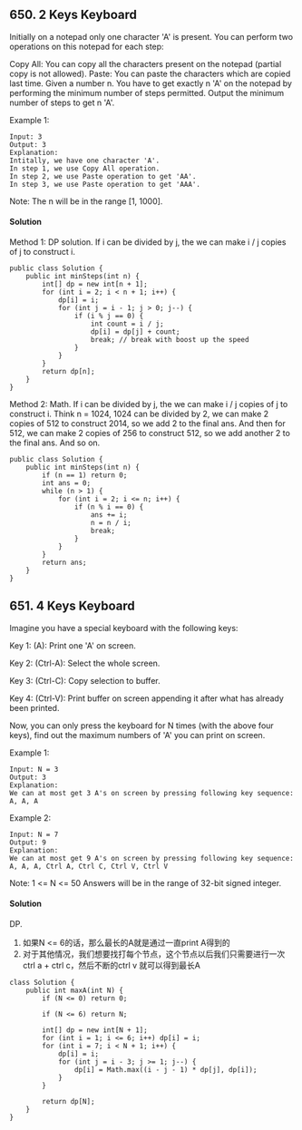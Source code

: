 ## 650. 2 Keys Keyboard
Initially on a notepad only one character 'A' is present. You can perform two operations on this notepad for each step:

Copy All: You can copy all the characters present on the notepad (partial copy is not allowed).
Paste: You can paste the characters which are copied last time.
Given a number n. You have to get exactly n 'A' on the notepad by performing the minimum number of steps permitted. Output the minimum number of steps to get n 'A'.

Example 1:
~~~
Input: 3
Output: 3
Explanation:
Intitally, we have one character 'A'.
In step 1, we use Copy All operation.
In step 2, we use Paste operation to get 'AA'.
In step 3, we use Paste operation to get 'AAA'.
~~~

Note:
The n will be in the range [1, 1000].

#### Solution
Method 1: DP solution. If i can be divided by j, the we can make i / j copies of j to construct i.
~~~
public class Solution {
    public int minSteps(int n) {
        int[] dp = new int[n + 1];
        for (int i = 2; i < n + 1; i++) {
            dp[i] = i;
            for (int j = i - 1; j > 0; j--) {
                if (i % j == 0) {
                    int count = i / j;
                    dp[i] = dp[j] + count;
                    break; // break with boost up the speed
                }
            }
        }
        return dp[n];
    }
}
~~~

Method 2: Math. If i can be divided by j, the we can make i / j copies of j to construct i.
Think n = 1024, 1024 can be divided by 2, we can make 2 copies of 512 to construct 2014, so we add 2 to the final ans. And then for 512, we can make 2 copies of 256 to construct 512, so we add another 2 to the final ans. And so on.
~~~
public class Solution {
    public int minSteps(int n) {
        if (n == 1) return 0;
        int ans = 0;
        while (n > 1) {
            for (int i = 2; i <= n; i++) {
                if (n % i == 0) {
                    ans += i;
                    n = n / i;
                    break;
                }
            }
        }
        return ans;
    }
}
~~~

## 651. 4 Keys Keyboard

Imagine you have a special keyboard with the following keys:

Key 1: (A): Print one 'A' on screen.

Key 2: (Ctrl-A): Select the whole screen.

Key 3: (Ctrl-C): Copy selection to buffer.

Key 4: (Ctrl-V): Print buffer on screen appending it after what has already been printed.

Now, you can only press the keyboard for N times (with the above four keys), find out the maximum numbers of 'A' you can print on screen.

Example 1:
~~~
Input: N = 3
Output: 3
Explanation:
We can at most get 3 A's on screen by pressing following key sequence:
A, A, A
~~~

Example 2:
~~~
Input: N = 7
Output: 9
Explanation:
We can at most get 9 A's on screen by pressing following key sequence:
A, A, A, Ctrl A, Ctrl C, Ctrl V, Ctrl V
~~~

Note:
1 <= N <= 50
Answers will be in the range of 32-bit signed integer.

#### Solution
DP.
1. 如果N <= 6的话，那么最长的A就是通过一直print A得到的
2. 对于其他情况，我们想要找打每个节点，这个节点以后我们只需要进行一次ctrl a + ctrl c，然后不断的ctrl v 就可以得到最长A
~~~
class Solution {
    public int maxA(int N) {
        if (N <= 0) return 0;

        if (N <= 6) return N;

        int[] dp = new int[N + 1];
        for (int i = 1; i <= 6; i++) dp[i] = i;
        for (int i = 7; i < N + 1; i++) {
            dp[i] = i;
            for (int j = i - 3; j >= 1; j--) {
                dp[i] = Math.max((i - j - 1) * dp[j], dp[i]);
            }
        }

        return dp[N];
    }
}
~~~
